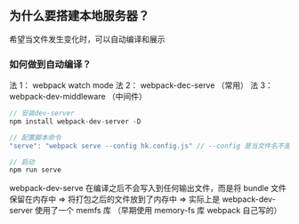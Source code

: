 ## 为什么要搭建本地服务器？

希望当文件发生变化时，可以自动编译和展示

### 如何做到自动编译？

法 1： webpack watch mode
法 2： webpack-dec-serve （常用）
法 3： webpack-dev-middleware （中间件）

```js
// 安装dev-server
npm install webpack-dev-server -D

// 配置脚本命令
"serve": "webpack serve --config hk.config.js" // --config 是当文件名不是webpack.config.js时使用的，后面加的是自定义的文件名

// 启动
npm run serve
```

webpack-dev-serve 在编译之后不会写入到任何输出文件，而是将 bundle 文件保留在内存中
=> 将打包之后的文件放到了内存中
=> 实际上是 webpack-dev-server 使用了一个 memfs 库 （早期使用 memory-fs 库 webpack 自己写的）
